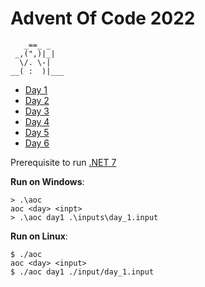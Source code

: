 # Advent Of Code 2022

```
   _==_ _
 _,(",)|_|
  \/. \-|
__( :  )|___
```

-   [Day 1](./day1/Program.cs)
-   [Day 2](./day2/Program.cs)
-   [Day 3](./day3/Program.cs)
-   [Day 4](./day4/Program.cs)
-   [Day 5](./day5/Program.cs)
-   [Day 6](./day6/Program.cs)

Prerequisite to run [.NET 7][1]

**Run on Windows**:

```
> .\aoc
aoc <day> <inpt>
> .\aoc day1 .\inputs\day_1.input
```

**Run on Linux**:

```
$ ./aoc
aoc <day> <input>
$ ./aoc day1 ./input/day_1.input
```

[1]: https://dotnet.microsoft.com/en-us/
